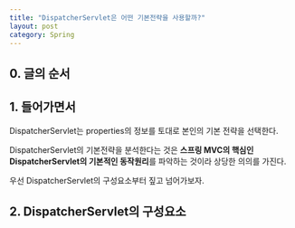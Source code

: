 ```yaml
---
title: "DispatcherServlet은 어떤 기본전략을 사용할까?"
layout: post
category: Spring
---
```


## 0. 글의 순서


## 1. 들어가면서

DispatcherServlet는 properties의 정보를 토대로 본인의 기본 전략을 선택한다.

DispatcherServlet의 기본전략을 분석한다는 것은 **스프링 MVC의 핵심인 DispatcherServlet의 기본적인 동작원리**를 파악하는 것이라 상당한 의의를 가진다.

우선 DispatcherServlet의 구성요소부터 짚고 넘어가보자.


## 2. DispatcherServlet의 구성요소
